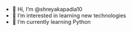 - 👋 Hi, I’m @shreyakapadia10
- 👀 I’m interested in learning new technologies
- 🌱 I’m currently learning Python

<!---
shreyakapadia10/shreyakapadia10 is a ✨ special ✨ repository because its `README.md` (this file) appears on your GitHub profile.
You can click the Preview link to take a look at your changes.
--->
